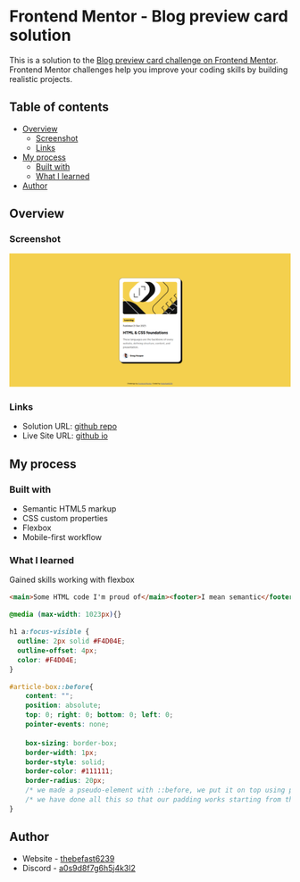 # Frontend Mentor - Blog preview card solution

This is a solution to the [Blog preview card challenge on Frontend Mentor](https://www.frontendmentor.io/challenges/blog-preview-card-ckPaj01IcS). Frontend Mentor challenges help you improve your coding skills by building realistic projects. 

## Table of contents

- [Overview](#overview)
  - [Screenshot](#screenshot)
  - [Links](#links)
- [My process](#my-process)
  - [Built with](#built-with)
  - [What I learned](#what-i-learned)
- [Author](#author)

## Overview

### Screenshot

![](./screenshot.png)

### Links

- Solution URL: [github repo](https://github.com/thebefast6239/Blog-Preview-Card)
- Live Site URL: [github io](https://thebefast6239.github.io/Blog-Preview-Card)

## My process

### Built with

- Semantic HTML5 markup
- CSS custom properties
- Flexbox
- Mobile-first workflow

### What I learned

Gained skills working with flexbox

```html
<main>Some HTML code I'm proud of</main><footer>I mean semantic</footer>
```
```css
@media (max-width: 1023px){}
```
```css
h1 a:focus-visible {
  outline: 2px solid #F4D04E;
  outline-offset: 4px;
  color: #F4D04E;
}
```
```css
#article-box::before{
    content: "";
    position: absolute;
    top: 0; right: 0; bottom: 0; left: 0; 
    pointer-events: none;

    box-sizing: border-box;
    border-width: 1px;
    border-style: solid;
    border-color: #111111;
    border-radius: 20px;
    /* we made a pseudo-element with ::before, we put it on top using position:absolute, stretched it to our div with top/left/right/bottom=0, made it "transparent" for clicks with pointer-events: none, created empty content: "" for rendering, and then we made default border. */
    /* we have done all this so that our padding works starting from the edges of our "article-box" container, and not starting from the "border" */
}
```

## Author

- Website - [thebefast6239](https://github.com/thebefast6239)
- Discord - [a0s9d8f7g6h5j4k3l2](https://discord.gg)